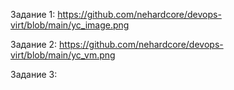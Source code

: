 Задание 1:
https://github.com/nehardcore/devops-virt/blob/main/yc_image.png

Задание 2:
https://github.com/nehardcore/devops-virt/blob/main/yc_vm.png

Задание 3:
